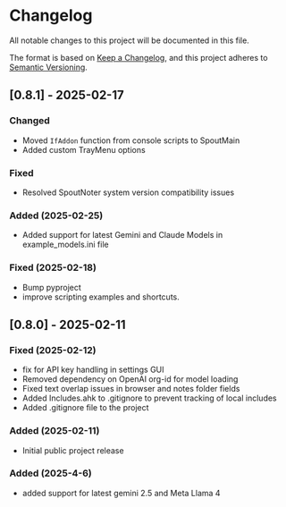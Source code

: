 # Changelog

All notable changes to this project will be documented in this file.

The format is based on [Keep a Changelog](https://keepachangelog.com/en/1.1.0/),
and this project adheres to [Semantic Versioning](https://semver.org/spec/v2.0.0.html).

## [0.8.1] - 2025-02-17

### Changed
- Moved `IfAddon` function from console scripts to SpoutMain
- Added custom TrayMenu options

### Fixed
- Resolved SpoutNoter system version compatibility issues

### Added (2025-02-25)
- Added support for latest Gemini and Claude Models in example_models.ini file

### Fixed (2025-02-18)
- Bump pyproject
- improve scripting examples and shortcuts.

## [0.8.0] - 2025-02-11

### Fixed (2025-02-12)
- fix for API key handling in settings GUI
- Removed dependency on OpenAI org-id for model loading
- Fixed text overlap issues in browser and notes folder fields
- Added Includes.ahk to .gitignore to prevent tracking of local includes
- Added .gitignore file to the project

### Added (2025-02-11)
- Initial public project release

### Added (2025-4-6)
- added support for latest gemini 2.5 and Meta Llama 4